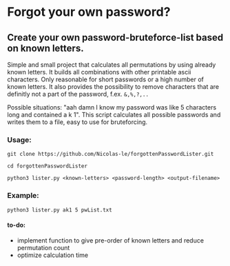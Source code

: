 # Forgot your own password?
## Create your own password-bruteforce-list based on known letters.


Simple and small project that calculates all permutations by using already known letters. It builds all combinations with other printable ascii characters. Only reasonable for short passwords or a high number of known letters. It also provides the possibility to remove characters that are definitly not a part of the password, f.ex. `&,%,?,..`

Possible situations: "aah damn I know my password was like 5 characters long and contained a k 1". 
This script calculates all possible passwords and writes them to a file, easy to use for bruteforcing.

### Usage:

`git clone https://github.com/Nicolas-le/forgottenPasswordLister.git`

`cd forgottenPasswordLister`

`python3 lister.py <known-letters> <password-length> <output-filename>`

### Example: 

`python3 lister.py ak1 5 pwList.txt`

#### to-do: 
* implement function to give pre-order of known letters and reduce permutation count
* optimize calculation time



